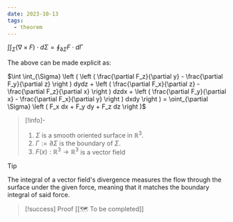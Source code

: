 ```yaml
---
date: 2023-10-13
tags:
  - theorem
---
```

$\int \int_{\Sigma} (\nabla \times F) \cdot d \Sigma = \oint_{\partial \Sigma} F \cdot d \Gamma$ 

The above can be made explicit as:

$\int \int_{\Sigma} \left ( \left ( \frac{\partial F_z}{\partial y} - \frac{\partial F_y}{\partial z} \right ) dydz + \left ( \frac{\partial F_x}{\partial z} - \frac{\partial F_z}{\partial x} \right ) dzdx + \left ( \frac{\partial F_y}{\partial x} - \frac{\partial F_x}{\partial y} \right ) dxdy \right ) = \oint_{\partial \Sigma} \left ( F_x dx + F_y dy + F_z dz \right )$

>[!info]-
> 1. $\Sigma$ is a smooth oriented surface in $\mathbb{R}^3$.
> 2. $\Gamma := \partial \Sigma$ is the boundary of $\Sigma$. 
> 3. $F(x) : \mathbb{R}^3 \rightarrow \mathbb{R}^3$  is a vector field

>[!tip]
> The integral of a vector field's divergence measures the flow through the surface under the given force, meaning that it matches the boundary integral of said force.

>[!success] Proof
> [[🗺️ To be completed]]
